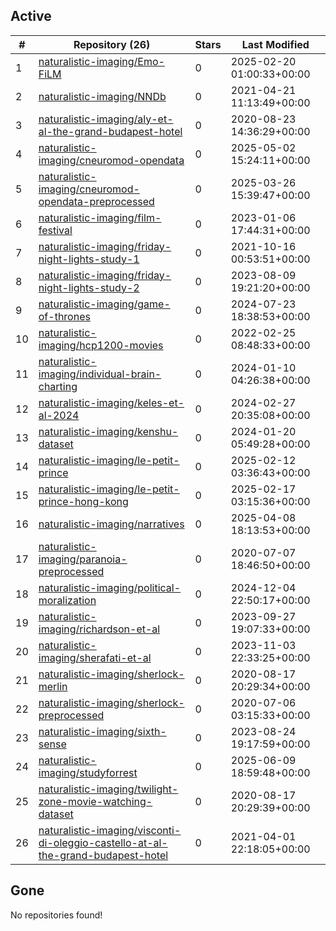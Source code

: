 ## Active
| # | Repository (26) | Stars | Last Modified |
| --- | --- | --- | --- |
| 1 | [naturalistic-imaging/Emo-FiLM](https://hub.datalad.org/naturalistic-imaging/Emo-FiLM) | 0 | 2025-02-20 01:00:33+00:00 |
| 2 | [naturalistic-imaging/NNDb](https://hub.datalad.org/naturalistic-imaging/NNDb) | 0 | 2021-04-21 11:13:49+00:00 |
| 3 | [naturalistic-imaging/aly-et-al-the-grand-budapest-hotel](https://hub.datalad.org/naturalistic-imaging/aly-et-al-the-grand-budapest-hotel) | 0 | 2020-08-23 14:36:29+00:00 |
| 4 | [naturalistic-imaging/cneuromod-opendata](https://hub.datalad.org/naturalistic-imaging/cneuromod-opendata) | 0 | 2025-05-02 15:24:11+00:00 |
| 5 | [naturalistic-imaging/cneuromod-opendata-preprocessed](https://hub.datalad.org/naturalistic-imaging/cneuromod-opendata-preprocessed) | 0 | 2025-03-26 15:39:47+00:00 |
| 6 | [naturalistic-imaging/film-festival](https://hub.datalad.org/naturalistic-imaging/film-festival) | 0 | 2023-01-06 17:44:31+00:00 |
| 7 | [naturalistic-imaging/friday-night-lights-study-1](https://hub.datalad.org/naturalistic-imaging/friday-night-lights-study-1) | 0 | 2021-10-16 00:53:51+00:00 |
| 8 | [naturalistic-imaging/friday-night-lights-study-2](https://hub.datalad.org/naturalistic-imaging/friday-night-lights-study-2) | 0 | 2023-08-09 19:21:20+00:00 |
| 9 | [naturalistic-imaging/game-of-thrones](https://hub.datalad.org/naturalistic-imaging/game-of-thrones) | 0 | 2024-07-23 18:38:53+00:00 |
| 10 | [naturalistic-imaging/hcp1200-movies](https://hub.datalad.org/naturalistic-imaging/hcp1200-movies) | 0 | 2022-02-25 08:48:33+00:00 |
| 11 | [naturalistic-imaging/individual-brain-charting](https://hub.datalad.org/naturalistic-imaging/individual-brain-charting) | 0 | 2024-01-10 04:26:38+00:00 |
| 12 | [naturalistic-imaging/keles-et-al-2024](https://hub.datalad.org/naturalistic-imaging/keles-et-al-2024) | 0 | 2024-02-27 20:35:08+00:00 |
| 13 | [naturalistic-imaging/kenshu-dataset](https://hub.datalad.org/naturalistic-imaging/kenshu-dataset) | 0 | 2024-01-20 05:49:28+00:00 |
| 14 | [naturalistic-imaging/le-petit-prince](https://hub.datalad.org/naturalistic-imaging/le-petit-prince) | 0 | 2025-02-12 03:36:43+00:00 |
| 15 | [naturalistic-imaging/le-petit-prince-hong-kong](https://hub.datalad.org/naturalistic-imaging/le-petit-prince-hong-kong) | 0 | 2025-02-17 03:15:36+00:00 |
| 16 | [naturalistic-imaging/narratives](https://hub.datalad.org/naturalistic-imaging/narratives) | 0 | 2025-04-08 18:13:53+00:00 |
| 17 | [naturalistic-imaging/paranoia-preprocessed](https://hub.datalad.org/naturalistic-imaging/paranoia-preprocessed) | 0 | 2020-07-07 18:46:50+00:00 |
| 18 | [naturalistic-imaging/political-moralization](https://hub.datalad.org/naturalistic-imaging/political-moralization) | 0 | 2024-12-04 22:50:17+00:00 |
| 19 | [naturalistic-imaging/richardson-et-al](https://hub.datalad.org/naturalistic-imaging/richardson-et-al) | 0 | 2023-09-27 19:07:33+00:00 |
| 20 | [naturalistic-imaging/sherafati-et-al](https://hub.datalad.org/naturalistic-imaging/sherafati-et-al) | 0 | 2023-11-03 22:33:25+00:00 |
| 21 | [naturalistic-imaging/sherlock-merlin](https://hub.datalad.org/naturalistic-imaging/sherlock-merlin) | 0 | 2020-08-17 20:29:34+00:00 |
| 22 | [naturalistic-imaging/sherlock-preprocessed](https://hub.datalad.org/naturalistic-imaging/sherlock-preprocessed) | 0 | 2020-07-06 03:15:33+00:00 |
| 23 | [naturalistic-imaging/sixth-sense](https://hub.datalad.org/naturalistic-imaging/sixth-sense) | 0 | 2023-08-24 19:17:59+00:00 |
| 24 | [naturalistic-imaging/studyforrest](https://hub.datalad.org/naturalistic-imaging/studyforrest) | 0 | 2025-06-09 18:59:48+00:00 |
| 25 | [naturalistic-imaging/twilight-zone-movie-watching-dataset](https://hub.datalad.org/naturalistic-imaging/twilight-zone-movie-watching-dataset) | 0 | 2020-08-17 20:29:39+00:00 |
| 26 | [naturalistic-imaging/visconti-di-oleggio-castello-at-al-the-grand-budapest-hotel](https://hub.datalad.org/naturalistic-imaging/visconti-di-oleggio-castello-at-al-the-grand-budapest-hotel) | 0 | 2021-04-01 22:18:05+00:00 |

## Gone
No repositories found!
